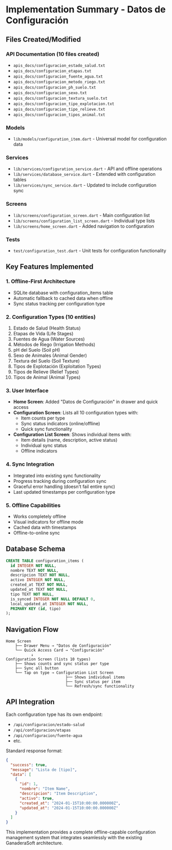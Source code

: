 # Implementation Summary - Datos de Configuración

## Files Created/Modified

### API Documentation (10 files created)
- `apis_docs/configuracion_estado_salud.txt`
- `apis_docs/configuracion_etapas.txt`
- `apis_docs/configuracion_fuente_agua.txt`
- `apis_docs/configuracion_metodo_riego.txt`
- `apis_docs/configuracion_ph_suelo.txt`
- `apis_docs/configuracion_sexo.txt`
- `apis_docs/configuracion_textura_suelo.txt`
- `apis_docs/configuracion_tipo_explotacion.txt`
- `apis_docs/configuracion_tipo_relieve.txt`
- `apis_docs/configuracion_tipos_animal.txt`

### Models
- `lib/models/configuration_item.dart` - Universal model for configuration data

### Services  
- `lib/services/configuration_service.dart` - API and offline operations
- `lib/services/database_service.dart` - Extended with configuration tables
- `lib/services/sync_service.dart` - Updated to include configuration sync

### Screens
- `lib/screens/configuration_screen.dart` - Main configuration list
- `lib/screens/configuration_list_screen.dart` - Individual type lists
- `lib/screens/home_screen.dart` - Added navigation to configuration

### Tests
- `test/configuration_test.dart` - Unit tests for configuration functionality

## Key Features Implemented

### 1. **Offline-First Architecture**
- SQLite database with configuration_items table
- Automatic fallback to cached data when offline
- Sync status tracking per configuration type

### 2. **Configuration Types (10 entities)**
1. Estado de Salud (Health Status)
2. Etapas de Vida (Life Stages)  
3. Fuentes de Agua (Water Sources)
4. Métodos de Riego (Irrigation Methods)
5. pH del Suelo (Soil pH)
6. Sexo de Animales (Animal Gender)
7. Textura del Suelo (Soil Texture)
8. Tipos de Explotación (Exploitation Types)
9. Tipos de Relieve (Relief Types)
10. Tipos de Animal (Animal Types)

### 3. **User Interface**
- **Home Screen**: Added "Datos de Configuración" in drawer and quick access
- **Configuration Screen**: Lists all 10 configuration types with:
  - Item counts per type
  - Sync status indicators (online/offline)
  - Quick sync functionality
- **Configuration List Screen**: Shows individual items with:
  - Item details (name, description, active status)
  - Individual sync status
  - Offline indicators

### 4. **Sync Integration**
- Integrated into existing sync functionality
- Progress tracking during configuration sync
- Graceful error handling (doesn't fail entire sync)
- Last updated timestamps per configuration type

### 5. **Offline Capabilities**
- Works completely offline
- Visual indicators for offline mode
- Cached data with timestamps
- Offline-to-online sync

## Database Schema

```sql
CREATE TABLE configuration_items (
  id INTEGER NOT NULL,
  nombre TEXT NOT NULL,
  descripcion TEXT NOT NULL,
  activo INTEGER NOT NULL,
  created_at TEXT NOT NULL,
  updated_at TEXT NOT NULL,
  tipo TEXT NOT NULL,
  is_synced INTEGER NOT NULL DEFAULT 0,
  local_updated_at INTEGER NOT NULL,
  PRIMARY KEY (id, tipo)
);
```

## Navigation Flow

```
Home Screen
    ├── Drawer Menu → "Datos de Configuración"
    └── Quick Access Card → "Configuración"
           ↓
Configuration Screen (lists 10 types)
    ├── Shows counts and sync status per type
    ├── Sync all button
    └── Tap on type → Configuration List Screen
                          ├── Shows individual items
                          ├── Sync status per item
                          └── Refresh/sync functionality
```

## API Integration

Each configuration type has its own endpoint:
- `/api/configuracion/estado-salud`
- `/api/configuracion/etapas`
- `/api/configuracion/fuente-agua`
- etc.

Standard response format:
```json
{
  "success": true,
  "message": "Lista de [tipo]",
  "data": [
    {
      "id": 1,
      "nombre": "Item Name",
      "descripcion": "Item Description", 
      "activo": true,
      "created_at": "2024-01-15T10:00:00.000000Z",
      "updated_at": "2024-01-15T10:00:00.000000Z"
    }
  ]
}
```

This implementation provides a complete offline-capable configuration management system that integrates seamlessly with the existing GanaderaSoft architecture.